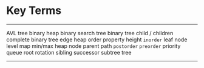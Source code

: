 Key Terms
=========

  ------------- --------------------- ----------------------
  AVL tree      binary heap           binary search tree
  binary tree   child / children      complete binary tree
  edge          heap order property   height
  `inorder`     leaf node             level
  map           min/max heap          node
  parent        path                  `postorder`
  `preorder`    priority queue        root
  rotation      sibling               successor
  subtree       tree                  
  ------------- --------------------- ----------------------


